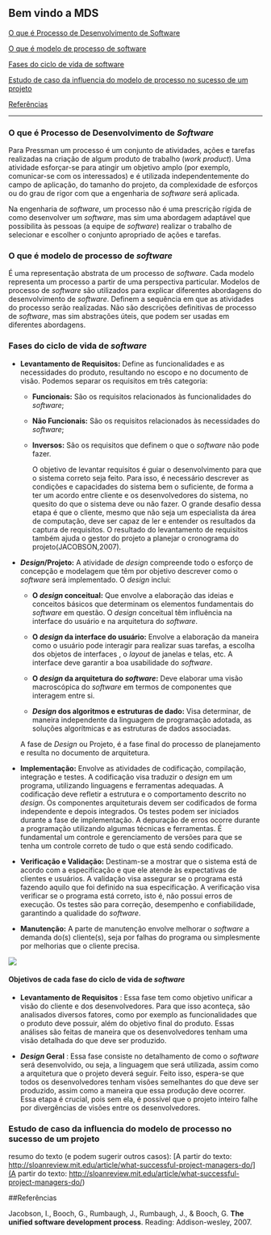 ## Bem vindo a MDS
[ O que é Processo de Desenvolvimento de Software](#o-que-é-processo-de-desenvolvimento-de-software)

[ O que é modelo de processo de software](#o-que-é-modelo-de-processo-de-software)

[ Fases do ciclo de vida de software](#fases-do-ciclo-de-vida-de-software)

[ Estudo de caso da influencia do modelo de processo no sucesso de um projeto](#estudo-de-caso-da-influencia-do-modelo-de-processo-no-sucesso-de-um-projeto)

[ Referências ](#referências)

------
### O que é Processo de Desenvolvimento de <i>Software</i>
  Para Pressman um processo é um conjunto de atividades, ações e tarefas realizadas na 
criação de algum produto de trabalho (<i>work product</i>). Uma atividade esforçar-se para atingir 
um objetivo amplo (por exemplo, comunicar-­se com os interessados) e é utilizada independentemente do campo de aplicação, do tamanho do projeto, da complexidade de esforços ou do grau de rigor com que a engenharia de <i>software</i> será aplicada. 

Na engenharia de <i>software</i>, um processo não é uma prescrição rígida de como desenvolver um <i>software</i>, mas sim uma abordagem adaptável que possibilita às pessoas (a equipe de <i>software</i>) realizar o trabalho de selecionar e escolher o conjunto apropriado de ações e tarefas.

### O que é modelo de processo de <i>software</i>

É uma representação abstrata de um processo de <i>software</i>. Cada modelo representa um processo a partir de uma perspectiva particular.
Modelos de processo de <i>software</i> são utilizados para explicar diferentes abordagens do desenvolvimento de <i>software</i>. Definem a sequência em que as atividades do processo serão realizadas.
Não são descrições definitivas de processo de <i>software</i>, mas sim abstrações úteis, que podem ser usadas em diferentes abordagens.


### Fases do ciclo de vida de <i>software</i>

- **Levantamento de Requisitos:** Define as funcionalidades e as necessidades do produto, resultando no escopo e no documento de visão. Podemos separar os requisitos em três categoria:

    - **Funcionais:** São os requisitos relacionados às funcionalidades do <i>software</i>;
    - **Não Funcionais:** São os requisitos relacionados às necessidades do <i>software</i>;
    - **Inversos:** São os requisitos que definem o que o <i>software</i> não pode fazer.

       
       O objetivo de levantar requisitos é guiar o desenvolvimento para que o sistema correto seja feito. Para isso, é necessário descrever as condições e capacidades do sistema bem o suficiente,
de forma a ter um acordo entre cliente e os desenvolvedores do sistema, no quesito do que o sistema deve ou não fazer. O grande desafio dessa etapa é que o cliente, mesmo que não seja um especialista da área de computação, deve ser capaz de ler e entender os resultados da captura de requisitos. O resultado do levantamento de requisitos também ajuda o gestor do projeto a planejar o cronograma do projeto(JACOBSON,2007).
      

- **<i>Design</i>/Projeto:** A atividade de <i>design</i> compreende todo o esforço de concepção e modelagem que têm por objetivo descrever como o <i>software</i> será implementado. O <i>design</i> inclui:

    - **O <i>design</i> conceitual:** Que envolve a elaboração das ideias e conceitos básicos que determinam os elementos fundamentais do <i>software</i> em questão. O <i>design</i> conceitual têm influência na interface do usuário e na arquitetura do <i>software</i>.

    - **O <i>design</i> da interface do usuário:** Envolve a elaboração da maneira como o usuário pode interagir para realizar suas tarefas, a escolha dos objetos de interfaces , o <i>layout</i> de janelas e telas, etc. A interface deve garantir a boa usabilidade do <i>software</i>.

    - **O <i>design</i> da arquitetura do <i>software</i>:** Deve elaborar uma visão macroscópica do <i>software</i> em termos de componentes que interagem entre si.

    - **<i>Design</i> dos algoritmos e estruturas de dado:** Visa determinar, de maneira independente da linguagem de programação adotada, as soluções algorítmicas e as estruturas de dados associadas.

    A fase de <i>Design</i> ou Projeto, é a fase final do processo de planejamento e resulta no documento de arquitetura.

- **Implementação:** Envolve as atividades de codificação, compilação, integração e testes. A codificação visa traduzir o <i>design</i> em um programa, utilizando linguagens e ferramentas adequadas. A codificação deve refletir a estrutura e o comportamento descrito no <i>design</i>. Os componentes arquiteturais devem ser codificados de forma independente e depois integrados. Os testes podem ser iniciados durante a fase de implementação. A depuração de erros ocorre durante a programação utilizando algumas técnicas e ferramentas. É fundamental um controle e gerenciamento de versões para que se tenha um controle correto de tudo o que está sendo codificado.

- **Verificação e Validação:** Destinam-se a mostrar que o sistema está de acordo com a especificação e que ele atende às expectativas de clientes e usuários. A validação visa assegurar se o programa está fazendo aquilo que foi definido na sua especificação. A verificação visa verificar se o programa está correto, isto é, não possui erros de execução. Os testes são para correção, desempenho e confiabilidade, garantindo a qualidade do <i>software</i>.

- **Manutenção:** A parte de manutenção envolve melhorar o <i>software</i> a demanda do(s) cliente(s), seja por falhas do programa ou simplesmente por melhorias que o cliente precisa.


![](http://static.commentcamarche.net/pt.kioskea.net/faq/images/7kUwNTrgQL7rMNKd-s-.png)


#### Objetivos de cada fase do ciclo de vida de <i>software</i>

- **Levantamento de Requisitos** : Essa fase tem como objetivo unificar a visão do cliente e dos desenvolvedores. Para que isso aconteça, são analisados diversos fatores, como por exemplo as funcionalidades que o produto deve possuir, além do objetivo final do produto. Essas análises são feitas de maneira que os desenvolvedores tenham uma visão detalhada do que deve ser produzido.

- **<i>Design</i> Geral** : Essa fase consiste no detalhamento de como o <i>software</i> será desenvolvido, ou seja, a linguagem que será utilizada, assim como a arquitetura que o projeto deverá seguir. Feito isso, espera-se que todos os desenvolvedores tenham visões semelhantes do que deve ser produzido, assim como a maneira que essa produção deve ocorrer. Essa etapa é crucial, pois sem ela, é possível que o projeto inteiro falhe por divergências de visões entre os desenvolvedores.

### Estudo de caso da influencia do modelo de processo no sucesso de um projeto 

resumo do texto (e podem sugerir outros casos): 
[A partir do texto:  http://sloanreview.mit.edu/article/what-successful-project-managers-do/](A partir do texto:  http://sloanreview.mit.edu/article/what-successful-project-managers-do/)

##Referências

Jacobson, I., Booch, G., Rumbaugh, J., Rumbaugh, J., & Booch, G. **The unified software development process**. Reading: Addison-wesley, 2007.